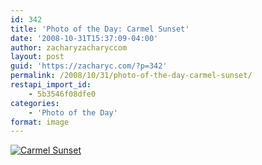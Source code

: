 ```yaml
---
id: 342
title: 'Photo of the Day: Carmel Sunset'
date: '2008-10-31T15:37:09-04:00'
author: zacharyzacharyccom
layout: post
guid: 'https://zacharyc.com/?p=342'
permalink: /2008/10/31/photo-of-the-day-carmel-sunset/
restapi_import_id:
    - 5b3546f08dfe0
categories:
    - 'Photo of the Day'
format: image
---
```


[![](https://i0.wp.com/zacharyc.smugmug.com/photos/406519516_NNsro-M.jpg?resize=600%2C374 "Carmel Sunset")](http://zacharyc.smugmug.com/gallery/6035965_mvCXN//406519516_NNsro)